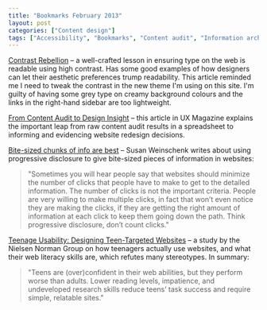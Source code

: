 ```yaml
---
title: "Bookmarks February 2013"
layout: post
categories: ["Content design"]
tags: ["Accessibility", "Bookmarks", "Content audit", "Information architecture", "Pyschology", "Typography", "Usability", "Web design", "Young people"]
---
```


[Contrast Rebellion](http://contrastrebellion.com/) – a well-crafted lesson in ensuring type on the web is readable using high contrast. Has some good examples of how designers can let their aesthetic preferences trump readability. This article reminded me I need to tweak the contrast in the new theme I'm using on this site. I'm guilty of having some grey type on creamy background colours and the links in the right-hand sidebar are too lightweight.

[From Content Audit to Design Insight](http://uxmag.com/articles/from-content-audit-to-design-insight) – this article in UX Magazine explains the important leap from raw content audit results in a spreadsheet to informing and evidencing website redesign decisions.

[Bite-sized chunks of info are best](http://www.theteamw.com/2010/05/07/100-things-you-should-know-about-people-33-bite-sized-chunks-of-info-are-best/) – Susan Weinschenk writes about using progressive disclosure to give bite-sized pieces of information in websites:

> "Sometimes you will hear people say that websites should minimize the number of clicks that people have to make to get to the detailed information. The number of clicks is not the important criteria. People are very willing to make multiple clicks, in fact that won’t even notice they are making the clicks, if they are getting the right amount of information at each click to keep them going down the path. Think progressive disclosure, don’t count clicks."

[Teenage Usability: Designing Teen-Targeted Websites](http://www.nngroup.com/articles/usability-of-websites-for-teenagers/) – a study by the Nielsen Norman Group on how teenagers actually use websites, and what their web literacy skills are, which refutes many stereotypes. In summary:

> "Teens are (over)confident in their web abilities, but they perform worse than adults. Lower reading levels, impatience, and undeveloped research skills reduce teens’ task success and require simple, relatable sites."
